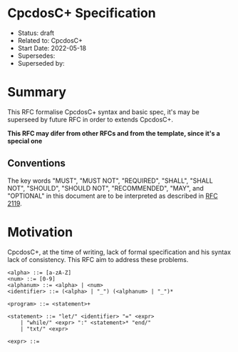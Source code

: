 # CpcdosC+ Specification

- Status: draft
- Related to: CpcdosC+
- Start Date: 2022-05-18
- Supersedes: 
- Superseded by: 

# Summary
[summary]: #summary

This RFC formalise CpcdosC+ syntax and basic spec, it's may be superseed by future RFC in order to extends CpcdosC+.

**This RFC may difer from other RFCs and from the template, since it's a special one**

## Conventions
[conventions]: #conventions

The key words "MUST", "MUST NOT", "REQUIRED", "SHALL", "SHALL NOT", "SHOULD", "SHOULD NOT", "RECOMMENDED", "MAY", and "OPTIONAL" in this document are to be interpreted as described in [RFC 2119](https://datatracker.ietf.org/doc/html/rfc2119).

# Motivation
[motivation]: #motivation

CpcdosC+, at the time of writing, lack of formal specification and his syntax lack of consistency. This RFC aim to address these problems.

```bnf
<alpha> ::= [a-zA-Z]
<num> ::= [0-9]
<alphanum> ::= <alpha> | <num>
<identifier> ::= (<alpha> | "_") (<alphanum> | "_")* 

<program> ::= <statement>+

<statement> ::= "let/" <identifier> "=" <expr>
    | "while/" <expr> ":" <statement>* "end/"
    | "txt/" <expr>

<expr> ::=
```